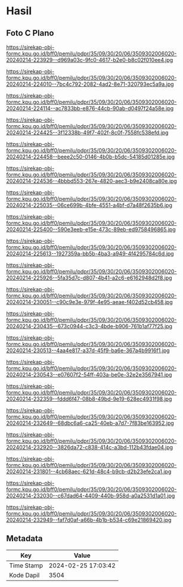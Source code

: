 # Hasil

## Foto C Plano

https://sirekap-obj-formc.kpu.go.id/bff0/pemilu/pdpr/35/09/30/20/06/3509302006020-20240214-223929--d969a03c-9fc0-4617-b2e0-b8c02f010ee4.jpg

https://sirekap-obj-formc.kpu.go.id/bff0/pemilu/pdpr/35/09/30/20/06/3509302006020-20240214-224010--7bc4c792-2082-4ad2-8e71-320793ec5a9a.jpg

https://sirekap-obj-formc.kpu.go.id/bff0/pemilu/pdpr/35/09/30/20/06/3509302006020-20240214-224114--ac7833bb-e876-44cb-90ab-d0497f24a58e.jpg

https://sirekap-obj-formc.kpu.go.id/bff0/pemilu/pdpr/35/09/30/20/06/3509302006020-20240214-224425--3f12338b-49f7-402f-8c0f-7558fc538efd.jpg

https://sirekap-obj-formc.kpu.go.id/bff0/pemilu/pdpr/35/09/30/20/06/3509302006020-20240214-224458--beee2c50-0146-4b0b-b5dc-54185d01285e.jpg

https://sirekap-obj-formc.kpu.go.id/bff0/pemilu/pdpr/35/09/30/20/06/3509302006020-20240214-224536--4bbbd553-267e-4820-aec3-b9e2408ca80e.jpg

https://sirekap-obj-formc.kpu.go.id/bff0/pemilu/pdpr/35/09/30/20/06/3509302006020-20240214-225035--06ce699b-4bfe-4551-a4bf-d7a48f2635b6.jpg

https://sirekap-obj-formc.kpu.go.id/bff0/pemilu/pdpr/35/09/30/20/06/3509302006020-20240214-225400--590e3eeb-e15e-473c-89eb-ed9758496865.jpg

https://sirekap-obj-formc.kpu.go.id/bff0/pemilu/pdpr/35/09/30/20/06/3509302006020-20240214-225613--1927359a-bb5b-4ba3-a949-4f4295784c6d.jpg

https://sirekap-obj-formc.kpu.go.id/bff0/pemilu/pdpr/35/09/30/20/06/3509302006020-20240214-225926--5fa35d7c-d807-4b41-a2c6-e6162948d2f8.jpg

https://sirekap-obj-formc.kpu.go.id/bff0/pemilu/pdpr/35/09/30/20/06/3509302006020-20240214-230051--c90c9e3e-979f-4e95-aeae-f402d52cb458.jpg

https://sirekap-obj-formc.kpu.go.id/bff0/pemilu/pdpr/35/09/30/20/06/3509302006020-20240214-230435--673c0944-c3c3-4bde-b906-761b1af77f25.jpg

https://sirekap-obj-formc.kpu.go.id/bff0/pemilu/pdpr/35/09/30/20/06/3509302006020-20240214-230513--4aa4e817-a37d-45f9-ba6e-367a4b9916f1.jpg

https://sirekap-obj-formc.kpu.go.id/bff0/pemilu/pdpr/35/09/30/20/06/3509302006020-20240214-230543--e07607f2-54ff-403a-be0e-32e2e3567941.jpg

https://sirekap-obj-formc.kpu.go.id/bff0/pemilu/pdpr/35/09/30/20/06/3509302006020-20240214-232359--fddd6f47-08b8-49bd-9e19-628ec4931f98.jpg

https://sirekap-obj-formc.kpu.go.id/bff0/pemilu/pdpr/35/09/30/20/06/3509302006020-20240214-232649--68dbc6a6-ca25-40eb-a7d7-7f83be163952.jpg

https://sirekap-obj-formc.kpu.go.id/bff0/pemilu/pdpr/35/09/30/20/06/3509302006020-20240214-232920--3826da72-c838-414c-a3bd-112b43fdae04.jpg

https://sirekap-obj-formc.kpu.go.id/bff0/pemilu/pdpr/35/09/30/20/06/3509302006020-20240214-231801--4cb68aec-621d-48c4-b9cb-d2b23efe2ca1.jpg

https://sirekap-obj-formc.kpu.go.id/bff0/pemilu/pdpr/35/09/30/20/06/3509302006020-20240214-232030--c67dad64-4409-440b-958d-a0a2531d1a01.jpg

https://sirekap-obj-formc.kpu.go.id/bff0/pemilu/pdpr/35/09/30/20/06/3509302006020-20240214-232949--faf7d0af-a66b-4b1b-b534-c69e21869420.jpg


## Metadata

| Key        | Value               |
| ---------- | ------------------- |
| Time Stamp | 2024-02-25 17:03:42 |
| Kode Dapil | 3504                |



